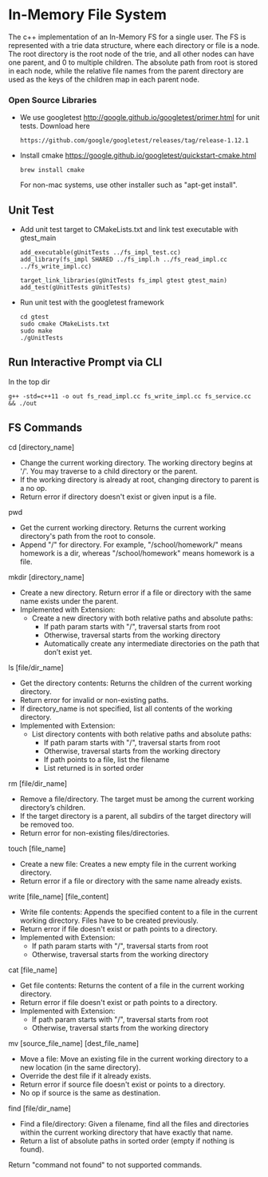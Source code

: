 # In-Memory File System

The c++ implementation of an In-Memory FS for a single user.
The FS is represented with a trie data structure, where each directory or file is a node.
The root directory is the root node of the trie, and all other nodes can have one parent, and 0 to multiple children.
The absolute path from root is stored in each node, while the relative file names from the parent directory are used
as the keys of the children map in each parent node. 

### Open Source Libraries

- We use googletest http://google.github.io/googletest/primer.html
  for unit tests.
  Download here
    ```
    https://github.com/google/googletest/releases/tag/release-1.12.1
    ```
- Install cmake https://google.github.io/googletest/quickstart-cmake.html
    ```
  brew install cmake
    ```
  For non-mac systems, use other installer such as "apt-get install".

## Unit Test

- Add unit test target to CMakeLists.txt and link test executable with gtest_main

    ```
  add_executable(gUnitTests ../fs_impl_test.cc)
  add_library(fs_impl SHARED ../fs_impl.h ../fs_read_impl.cc ../fs_write_impl.cc)
  
  target_link_libraries(gUnitTests fs_impl gtest gtest_main)
  add_test(gUnitTests gUnitTests)
  ```
- Run unit test with the googletest framework
  ```
  cd gtest
  sudo cmake CMakeLists.txt
  sudo make
  ./gUnitTests
  ```

## Run Interactive Prompt via CLI
In the top dir
```
g++ -std=c++11 -o out fs_read_impl.cc fs_write_impl.cc fs_service.cc && ./out
```

## FS Commands

cd [directory_name] 
- Change the current working directory. The working directory begins at '/'. You may
  traverse to a child directory or the parent.
- If the working directory is already at root, changing directory to parent is a no op.
- Return error if directory doesn't exist or given input is a file.

pwd
- Get the current working directory. Returns the current working directory's path from
  the root to console.
- Append "/" for directory. For example, "/school/homework/" means homework is a dir,
whereas "/school/homework" means homework is a file.

mkdir [directory_name]
- Create a new directory. Return error if a file or directory with the same name exists under the parent.
- Implemented with Extension:
  - Create a new directory with both relative paths and absolute paths:
    - If path param starts with "/", traversal starts from root
    - Otherwise, traversal starts from the working directory
    - Automatically create any intermediate directories on the path that don’t exist yet.

ls [file/dir_name]
- Get the directory contents: Returns the children of the current working directory.
- Return error for invalid or non-existing paths.
- If directory_name is not specified, list all contents of the working directory.
- Implemented with Extension:
  - List directory contents with both relative paths and absolute paths:
    - If path param starts with "/", traversal starts from root
    - Otherwise, traversal starts from the working directory
    - If path points to a file, list the filename
    - List returned is in sorted order

rm [file/dir_name]
- Remove a file/directory. The target must be among the current working directory’s
  children.
- If the target directory is a parent, all subdirs of the target directory will be removed too.
- Return error for non-existing files/directories.

touch [file_name]
- Create a new file: Creates a new empty file in the current working directory.
- Return error if a file or directory with the same name already exists.

write [file_name] [file_content]
- Write file contents: Appends the specified content to a file in the current working
  directory. Files have to be created previously.
- Return error if file doesn't exist or path points to a directory.
- Implemented with Extension:
  - If path param starts with "/", traversal starts from root
  - Otherwise, traversal starts from the working directory

cat [file_name]
- Get file contents: Returns the content of a file in the current working directory.
- Return error if file doesn't exist or path points to a directory.
- Implemented with Extension:
  - If path param starts with "/", traversal starts from root
  - Otherwise, traversal starts from the working directory

mv [source_file_name] [dest_file_name]
- Move a file: Move an existing file in the current working directory to a new location (in
  the same directory).
- Override the dest file if it already exists.
- Return error if source file doesn't exist or points to a directory.
- No op if source is the same as destination. 

find [file/dir_name]
- Find a file/directory: Given a filename, find all the files and directories within the current
    working directory that have exactly that name.
- Return a list of absolute paths in sorted order (empty if nothing is found).
 
Return "command not found" to not supported commands.
